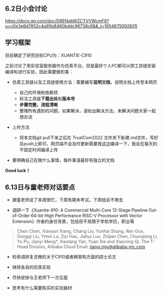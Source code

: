 ## 6.2日小会讨论

https://docs.qq.com/doc/DRENqbWZCTVVWcmF6?u=c0e3e6d7852c4a95b8460bddc96738c8&&_t=1654675092605

## 学习框架

目前确定了研究目标CPU为：XUANTIE-C910

之前讨论了用实验室服务器作为仿真平台，但是最好个人PC都可以把工具链安装编译和进行实验，因此需要做的事：

* 仿真工具链以及工具链使用方法：需要编写**说明文档**，说明文档上传至本网页
	* 自己的环境和依赖项
	* 标注工具链**下载出处**和**版本号**
	* **步骤完整，流程清晰**
	* 整理所有遇到的问题，如果解决，请给出解决方法，未解决问题大家一起想办法
	
* 上传方法
	* 将本文档git pull下来之后在 TrustCom2022 文件夹下新建.md文件，写好后push上即可，网页端不会及时更新需要我这边编译一下，我会在每天的不固定时间编译上传

* 要明确自己在做什么事情，每件事请最好有独立的文档

**Good luck！**

## 6.13日与童老师对话要点

* 跟童老师说了本周很忙，下周有期末考试，下周组会不用去

* 调研一下《Xuantie-910: A Commercial Multi-Core 12-Stage
Pipeline Out-of-Order 64-bit High Performance
RISC-V Processor with Vector Extension》作者的身份背景，包括但不局限于学校学历，职业等

> Chen Chen, Xiaoyan Xiang, Chang Liu, Yunhai Shang, Ren Guo, Dongqi Liu,
> Yimin Lu, Ziyi Hao, Jiahui Luo, Zhijian Chen, Chunqiang Li,
> Yu Pu, Jianyi Meng*, Xiaolang Yan, Yuan Xie and Xiaoning Qi.
> The T-Head Division, Alibaba Cloud
> Email: jianyi.mjy@alibaba-inc.com

* 检索调研复旦微的关于C910或者微架构方面的硕士论文

* 继续各自的仿真实验

* 尽快安排与王老师下一次见面

* 思考有什么需要购买的实验器材

